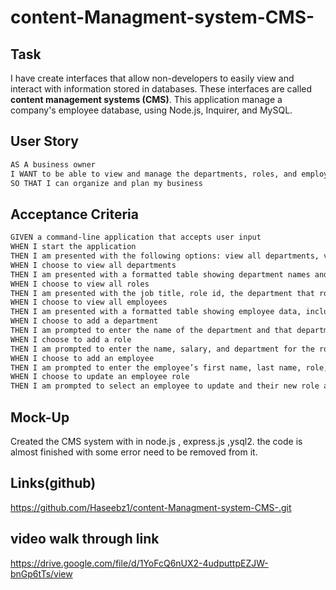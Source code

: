 # content-Managment-system-CMS-

## Task

I have create interfaces that allow non-developers to easily view and interact with information stored in databases. These interfaces are called **content management systems (CMS)**. This application manage a company's employee database, using Node.js, Inquirer, and MySQL.




## User Story

```md
AS A business owner
I WANT to be able to view and manage the departments, roles, and employees in my company
SO THAT I can organize and plan my business
```

## Acceptance Criteria

```md
GIVEN a command-line application that accepts user input
WHEN I start the application
THEN I am presented with the following options: view all departments, view all roles, view all employees, add a department, add a role, add an employee, and update an employee role
WHEN I choose to view all departments
THEN I am presented with a formatted table showing department names and department ids
WHEN I choose to view all roles
THEN I am presented with the job title, role id, the department that role belongs to, and the salary for that role
WHEN I choose to view all employees
THEN I am presented with a formatted table showing employee data, including employee ids, first names, last names, job titles, departments, salaries, and managers that the employees report to
WHEN I choose to add a department
THEN I am prompted to enter the name of the department and that department is added to the database
WHEN I choose to add a role
THEN I am prompted to enter the name, salary, and department for the role and that role is added to the database
WHEN I choose to add an employee
THEN I am prompted to enter the employee’s first name, last name, role, and manager, and that employee is added to the database
WHEN I choose to update an employee role
THEN I am prompted to select an employee to update and their new role and this information is updated in the database 
```

## Mock-Up

Created the CMS system with in node.js , express.js ,ysql2. the code is almost finished with some error need to be removed from it.


## Links(github)

https://github.com/Haseebz1/content-Managment-system-CMS-.git


## video walk through link

https://drive.google.com/file/d/1YoFcQ6nUX2-4udputtpEZJW-bnGp6tTs/view



